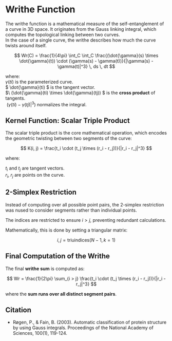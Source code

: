 # Writhe Function  

The writhe function is a mathematical measure of the self-entanglement of a curve in 3D space. It originates from the Gauss linking integral, which computes the topological linking between two curves.  
In the case of a single curve, the writhe describes how much the curve twists around itself.


$$
Wr(C) = \frac{1}{4\pi} \int_C \int_C \frac{(\dot{\gamma}(s) \times \dot{\gamma}(t)) \cdot (\gamma(s) - \gamma(t))}{|\gamma(s) - \gamma(t)|^3} \, ds \, dt
$$

where:  
$\gamma(ti)$ is the parameterized curve.  
$ \dot{\gamma}(ti) $ is the tangent vector.  
$\ (\dot{\gamma}(ti) \times \dot{\gamma}(tj)) $ is the **cross product** of tangents.  
$\ (\gamma(ti) - \gamma(tj)|^3 )$ normalizes the integral.



## **Kernel Function: Scalar Triple Product**
The scalar triple product is the core mathematical operation, which encodes the geometric twisting between two segments of the curve:

$$
K(i, j) = \frac{t_i \cdot (t_j \times (r_i - r_j))}{|r_i - r_j|^3}
$$

where:  

$t_i$ and $t_j$ are tangent vectors.  
$r_i$, $r_j$ are points on the curve. 





## **2-Simplex Restriction**
Instead of computing over all possible point pairs, the 2-simplex restriction was nused to consider segments rather than individual points.

The indices are restricted to ensure $i > j$, preventing redundant calculations.


Mathematically, this is done by setting a triangular matrix:

$$
i, j = \text{triuindices}(N - 1, k=1)
$$


## **Final Computation of the Writhe**
The final **writhe sum** is computed as:

$$
Wr = \frac{1}{2\pi} \sum_{i > j} \frac{t_i \cdot (t_j \times (r_i - r_j))}{|r_i - r_j|^3}
$$

where the **sum runs over all distinct segment pairs**.

## **Citation**

- Røgen, P., & Fain, B. (2003). Automatic classification of protein structure by using Gauss integrals. Proceedings of the National Academy of Sciences, 100(1), 119-124.
